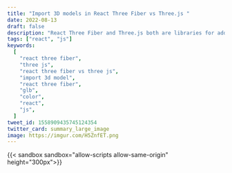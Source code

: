```yaml
---
title: "Import 3D models in React Three Fiber vs Three.js "
date: 2022-08-13
draft: false
description: "React Three Fiber and Three.js both are libraries for adding 3D elements on the web. What are the differences? How to import a 3D model in React Three Fiber vs Three.js? How to change the color of a GLB oject?"
tags: ["react", "js"]
keywords:
  [
    "react three fiber",
    "three js",
    "react three fiber vs three js",
    "import 3d model",
    "react three fiber",
    "glb",
    "color",
    "react",
    "js",
  ]
tweet_id: 1558909435745124354
twitter_card: summary_large_image
image: https://imgur.com/H5ZnfET.png
---
```


{{< sandbox sandbox="allow-scripts allow-same-origin" height="300px">}}

<html>
  <head>
    <style>
      * {
          margin: 0;
          padding: 0;
      }

      html,
      body {
          overflow: hidden;
      }

      .webgl {
          position: fixed;
          top: 0;
          left: 0;
          outline: none;
      }
    </style>

  </head>
  <body>
    <canvas class="webgl"></canvas>
    <script async src="https://unpkg.com/es-module-shims@1.3.6/dist/es-module-shims.js"></script>
    <script type="importmap">
      {
        "imports": {
          "three": "https://unpkg.com/three/build/three.module.js"
        }
      }
    </script>
    <script type="module">
      import * as THREE from 'three';
      import { OrbitControls } from 'https://unpkg.com/three/examples/jsm/controls/OrbitControls.js';
      import { GLTFLoader } from 'https://unpkg.com/three/examples/jsm/loaders/GLTFLoader.js';
      const canvas = document.querySelector('canvas.webgl')
      const scene = new THREE.Scene();
      scene.background = new THREE.Color(0x121212);
      const sizes = {
          width: window.innerWidth,
          height: window.innerHeight
      }
      window.addEventListener('resize', () => {
          sizes.width = window.innerWidth
          sizes.height = window.innerHeight
          camera.aspect = sizes.width / sizes.height
          camera.updateProjectionMatrix()
          renderer.setSize(sizes.width, sizes.height)
          renderer.setPixelRatio(Math.min(window.devicePixelRatio, 2))
      })
      const light = new THREE.AmbientLight( 0x404040, 2 ); // soft white light
      scene.add( light );
      const directionalLight = new THREE.DirectionalLight( 0xffffff, 1 );
      scene.add( directionalLight );
      const camera = new THREE.PerspectiveCamera( 45, sizes.width / sizes.height, 1, 1000 );
      camera.position.x = 1
      camera.position.y = 1
      camera.position.z = 7
      scene.add(camera)
      const renderer = new THREE.WebGLRenderer({
          canvas: canvas,
          antialias: true,
      })
      renderer.setSize(sizes.width, sizes.height)
      renderer.setPixelRatio(Math.min(window.devicePixelRatio, 2))
      const controls = new OrbitControls( camera, renderer.domElement );
      controls.enableDamping = true
      const loader = new GLTFLoader();
      loader.load( '/models/capybara.glb', function ( gltf ) {
        const capy = gltf.scene;
        var newMaterial = new THREE.MeshPhysicalMaterial({color: 0xbf743d});
        capy.traverse((o) => {
          if (o.isMesh) {
            o.material = newMaterial
          }
        });
        scene.add( capy );
        capy.position.set(0, 0.35, 0);
      }, undefined, function ( error ) {
        console.error( error );
      } );
      const clock = new THREE.Clock()
      let lastElapsedTime = 0
      const tick = () => {
          const elapsedTime = clock.getElapsedTime()
          const deltaTime = elapsedTime - lastElapsedTime
          lastElapsedTime = elapsedTime
          controls.update()
          renderer.render(scene, camera)
          window.requestAnimationFrame(tick)
      }
      tick()
    </script>

  </body>
</html>

{{</ sandbox >}}

## What is React Three Fiber?

React Three Fiber is a new React renderer for [Three.js](https://threejs.org/), it's an **abstraction layer on top of Three.js**, so you can use Three.js without having to worry about the underlying implementation.

## Base application

### Three.js

Here is a simple bare Three.js template to get your started:

You can also see clone this template from [here](https://github.com/brunosimon/threejs-template-simple)

```html
<!-- index.html -->
<html>
  <head>
    <style>
      * {
          margin: 0;
          padding: 0;
      }

      html,
      body {
          overflow: hidden;
      }

      .webgl {
          position: fixed;
          top: 0;
          left: 0;
          outline: none;
      }
    </style>

  </head>
  <body>
    <canvas class="webgl"></canvas>
    <script async src="https://unpkg.com/es-module-shims@1.3.6/dist/es-module-shims.js"></script>
    <script type="importmap">
      {
        "imports": {
          "three": "https://unpkg.com/three/build/three.module.js"
        }
      }
    </script>
    <script type="module" src="main.js">
  </body>
</html>
```

```js
import * as THREE from "three";
import { OrbitControls } from "three/examples/jsm/controls/OrbitControls.js";

const canvas = document.querySelector("canvas.webgl");
// Scene
const scene = new THREE.Scene();

const sizes = {
  width: window.innerWidth,
  height: window.innerHeight,
};

window.addEventListener("resize", () => {
  // Update sizes
  sizes.width = window.innerWidth;
  sizes.height = window.innerHeight;

  // Update camera
  camera.aspect = sizes.width / sizes.height;
  camera.updateProjectionMatrix();

  // Update renderer
  renderer.setSize(sizes.width, sizes.height);
  renderer.setPixelRatio(Math.min(window.devicePixelRatio, 2));
});

const camera = new THREE.PerspectiveCamera(
  75,
  sizes.width / sizes.height,
  0.1,
  100
);
camera.position.x = 1;
camera.position.y = 1;
camera.position.z = 1;
scene.add(camera);

// Controls
const controls = new OrbitControls(camera, canvas);
controls.enableDamping = true;

// Lights
const light = new THREE.AmbientLight(0x404040, 2); // soft white light
scene.add(light);

const directionalLight = new THREE.DirectionalLight(0xffffff, 1);
scene.add(directionalLight);

// Renderer
const renderer = new THREE.WebGLRenderer({
  canvas: canvas,
  antialias: true,
});
renderer.setSize(sizes.width, sizes.height);
renderer.setPixelRatio(Math.min(window.devicePixelRatio, 2));

// Animate
const clock = new THREE.Clock();
let lastElapsedTime = 0;

const tick = () => {
  const elapsedTime = clock.getElapsedTime();
  const deltaTime = elapsedTime - lastElapsedTime;
  lastElapsedTime = elapsedTime;

  // Update controls
  controls.update();

  // Render
  renderer.render(scene, camera);

  // Call tick again on the next frame
  window.requestAnimationFrame(tick);
};

tick();
```

### In React Three Fiber

Which is basically the same as doing this in React Three Fiber, as you can see it's really abstracted away from Three.js:

```jsx
import { OrbitControls } from "@react-three/drei";
import { Canvas } from "@react-three/fiber";

export default function App() {
  return (
    <div className="App">
      <Canvas camera={{ position: [0, 0, 10], fov: 55 }}>
        <ambientLight intensity={0.6} />
        <pointLight position={[10, 10, 10]} />
        <OrbitControls />
      </Canvas>
    </div>
  );
}
```

## Import 3D model

You can download the capybara 3D model i'm using for this tutorial [here](https://gabriellazcano.com/models/capybara.glb)

It's a GLB file so you will have to use the GLTFLoader to load it. There's many other loaders for [different file types](https://docs.pmnd.rs/react-three-fiber/tutorials/loading-models), but the GLTFLoader is the most common one.

### In Three.js

```js
// Import GLTFLoader from unpkg
import { GLTFLoader } from "https://unpkg.com/three/examples/jsm/loaders/GLTFLoader.js";

const loader = new GLTFLoader();
loader.load(
  "/models/capybara.glb", // load the model
  function (gltf) {
    const capy = gltf.scene;

    // change the color of the model
    var newMaterial = new THREE.MeshPhysicalMaterial({ color: 0xbf743d });
    capy.traverse((o) => {
      if (!o.isMesh) return;

      o.material = newMaterial;
    });

    // add capybara to the scene
    scene.add(capy);
  },
  undefined,
  function (error) {
    // handle errors
    console.error(error);
  }
);
```

### In React Three Fiber

```jsx
import { useLoader } from "@react-three/fiber";
import { Suspense, useMemo } from "react";
import { GLTFLoader } from "three/examples/jsm/loaders/GLTFLoader";

export default function Capybara() {
  const { materials, scene } = useLoader(
    GLTFLoader,
    "https://gabriellazcano.com/models/capybara.glb"
  ); // load the model

  useMemo(() => {
    for (const material in materials) {
      // iterate the materials
      if (Object.prototype.hasOwnProperty.call(materials, material)) {
        // change the color of all the materials (there's only one in this model)
        materials[material].color.set("#bb6f3e");
        // you can also change the color of a specific material if you know the name of the material
      }
    }
  }, [materials]);

  // return the primitive with our scene and changed materials
  return <primitive object={scene} />;
}
```

Simply import the component and render it in the scene wrapped with a Suspense component.

```jsx
import Capybara from "../Capybara";

export default function App() {
  return (
    <div className="App">
      <Canvas camera={{ position: [0, 0, 10], fov: 55 }}>
        <ambientLight intensity={0.6} />
        <pointLight position={[10, 10, 10]} />

        <Suspense fallback={null}>
          <Capybara />
        </Suspense>

        <OrbitControls />
      </Canvas>
    </div>
  );
}
```

## Conclusion

It's really really easy to use React Three Fiber, it manages most of the things for you. However a knowledge of Three.js is somewhat required to use React Three Fiber as some documentation and functions are written in Three.js. I would encourage you to **learn both at the same time** and test your knowledge.

## Thanks for reading, let’s connect

Thanks for reading my blog. Feel free to reach out to me if you have any questions or want to connect. You can also make a pull request if you want to improve the article :)))
